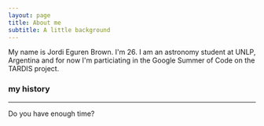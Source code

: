 ```yaml
---
layout: page
title: About me
subtitle: A little background 
---
```


My name is Jordi Eguren Brown. I'm 26. I am an astronomy student at UNLP, Argentina and for now I'm particiating in the Google Summer of Code on the TARDIS project.

### my history
---

Do you have enough time?

